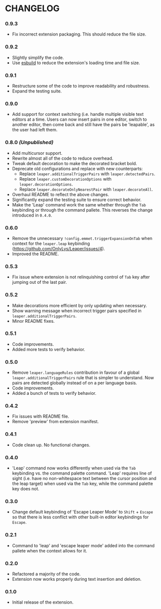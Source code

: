 # CHANGELOG

### 0.9.3
- Fix incorrect extension packaging. This should reduce the file size.

### 0.9.2
- Slightly simplify the code.
- Use [esbuild](https://code.visualstudio.com/api/working-with-extensions/bundling-extension#using-esbuild) 
  to reduce the extension's loading time and file size.

### 0.9.1
- Restructure some of the code to improve readability and robustness.
- Expand the testing suite.

### 0.9.0
- Add support for context switching (i.e. handle multiple visible text editors 
  at a time. Users can now insert pairs in one editor, switch to another editor, 
  then come back and still have the pairs be 'leapable', as the user had left 
  them.

### 0.8.0 _(Unpublished)_
- Add multicursor support.
- Rewrite almost all of the code to reduce overhead.
- Tweak default decoration to make the decorated bracket bold.
- Deprecate old configurations and replace with new counterparts:
  * Replace `leaper.additionalTriggerPairs` with `leaper.detectedPairs`. 
  * Replace `leaper.customDecorationOptions` with `leaper.decorationOptions`.
  * Replace `leaper.decorateOnlyNearestPair` with `leaper.decorateAll`.
- Overhaul README to reflect the above changes.
- Significantly expand the testing suite to ensure correct behavior.
- Make the 'Leap' command work the same whether through the `Tab` keybinding or 
  through the command pallete. This reverses the change introduced in `0.4.0`.

### 0.6.0
- Remove the unnecessary `!config.emmet.triggerExpansionOnTab` when context for 
  the `leaper.leap` keybinding (https://github.com/OnlyLys/Leaper/issues/4).
- Improved the README.

### 0.5.3
- Fix issue where extension is not relinquishing control of `Tab` key after 
  jumping out of the last pair.

### 0.5.2
- Make decorations more efficient by only updating when necessary.
- Show warning message when incorrect trigger pairs specified in 
  `leaper.additionalTriggerPairs`. 
- Minor README fixes.

### 0.5.1
- Code improvements.
- Added more tests to verify behavior.

### 0.5.0
- Remove `leaper.languageRules` contribution in favour of a global 
  `leaper.additionalTriggerPairs` rule that is simpler to understand. Now pairs 
  are detected globally instead of on a per language basis.
- Code improvements.
- Added a bunch of tests to verify behavior.

### 0.4.2
- Fix issues with README file.
- Remove 'preview' from extension manifest.

### 0.4.1
- Code clean up. No functional changes.

### 0.4.0
- 'Leap' command now works differently when used via the `Tab` keybinding vs. 
  the command palette command. 'Leap' requires line of sight (i.e. have no 
  non-whitespace text between the cursor position and the leap target) when used 
  via the `Tab` key, while the command palette key does not.

### 0.3.0
- Change default keybinding of 'Escape Leaper Mode' to `Shift` + `Escape` so 
  that there is less conflict with other built-in editor keybindings for `Escape`.

### 0.2.1
- Command to 'leap' and 'escape leaper mode' added into the command pallete when 
  the context allows for it.

### 0.2.0
- Refactored a majority of the code. 
- Extension now works properly during text insertion and deletion.

### 0.1.0 
- Initial release of the extension. 
